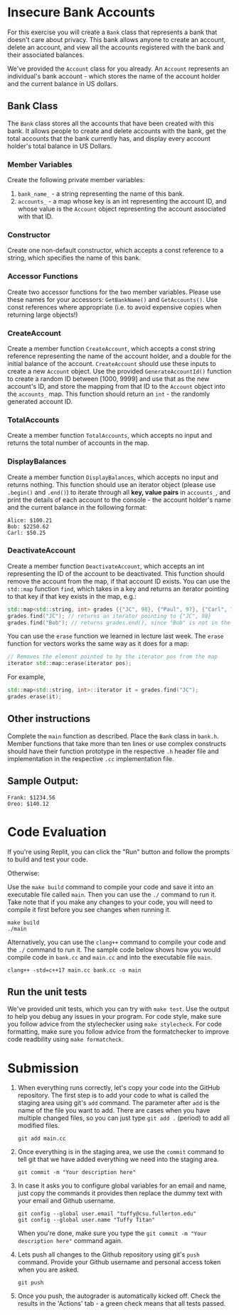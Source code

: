 # Insecure Bank Accounts
For this exercise you will create a `Bank` class that represents a bank that doesn't care about privacy. This bank allows anyone to create an account, delete an account, and view all the accounts registered with the bank and their associated balances.

We've provided the `Account` class for you already. An `Account` represents an individual's bank account - which stores the name of the account holder and the current balance in US dollars.

## Bank Class
The `Bank` class stores all the accounts that have been created with this bank. It allows people to create and delete accounts with the bank, get the total accounts that the bank currently has, and display every account holder's total balance in US Dollars.

### Member Variables
Create the following private member variables:
1. `bank_name_` - a string representing the name of this bank.
2. `accounts_` - a map whose key is an int representing the account ID, and whose value is the `Account` object representing the account associated with that ID.

### Constructor
Create one non-default constructor, which accepts a const reference to a string, which specifies the name of this bank. 

### Accessor Functions
Create two accessor functions for the two member variables. Please use these names for your accessors: `GetBankName()` and `GetAccounts()`. Use const references where appropriate (i.e. to avoid expensive copies when returning large objects!)

### CreateAccount
Create a member function `CreateAccount`, which accepts a const string reference representing the name of the account holder, and a double for the initial balance of the account. `CreateAccount` should use these inputs to create a new `Account` object. Use the provided `GenerateAccountId()` function to create a random ID between [1000, 9999] and use that as the new account's ID, and store the mapping from that ID to the `Account` object into the `accounts_` map. This function should return an `int` - the randomly generated account ID.

### TotalAccounts
Create a member function `TotalAccounts`, which accepts no input and returns the total number of accounts in the map.

### DisplayBalances
Create a member function `DisplayBalances`, which accepts no input and returns nothing. This function should use an iterator object (please use `.begin()` and `.end()`) to iterate through all **key, value pairs** in `accounts_`, and print the details of each account to the console - the account holder's name and the current balance in the following format:
```
Alice: $100.21
Bob: $2250.62
Carl: $50.25
```

### DeactivateAccount
Create a member function `DeactivateAccount`, which accepts an int representing the ID of the account to be deactivated. This function should remove the account from the map, if that account ID exists. You can use the `std::map` function `find`, which takes in a key and returns an iterator pointing to that key if that key exists in the map, e.g.:
```cpp
std::map<std::string, int> grades {{"JC", 98}, {"Paul", 97}, {"Carl", 78}};
grades.find("JC"); // returns an iterator pointing to {"JC", 98}
grades.find("Bob"); // returns grades.end(), since "Bob" is not in the map.
```
You can use the `erase` function we learned in lecture last week. The `erase` function for vectors works the same way as it does for a map:
```cpp
// Removes the element pointed to by the iterator pos from the map
iterator std::map::erase(iterator pos);
```
For example,
```cpp
std::map<std::string, int>::iterator it = grades.find("JC");
grades.erase(it);
```

## Other instructions
Complete the `main` function as described. Place the `Bank` class in `bank.h`. Member functions that take more than ten lines or use complex constructs should have their function prototype in the respective `.h` header file and implementation in the respective `.cc` implementation file.

## Sample Output:
```
Frank: $1234.56
Oreo: $140.12
```

# Code Evaluation

If you're using Replit, you can click the "Run" button and follow the prompts to build and test your code.

Otherwise:

Use the `make build` command to compile your code and save it into an executable file called `main`.
Then you can use the `./` command to run it. Take note that if you make any changes to your code, you will need to compile it first before you see changes when running it.

```
make build
./main
```

Alternatively, you can use the `clang++` command to compile your code and the `./` command to run it. 
The sample code below shows how you would compile code in `bank.cc` and `main.cc` and into the executable file `main`. 

```
clang++ -std=c++17 main.cc bank.cc -o main
```


## Run the unit tests

We've provided unit tests, which you can try with ``make test``. Use the output to help you debug any issues in your program.
For code style, make sure you follow advice from the stylechecker using ``make stylecheck``.
For code formatting, make sure you follow advice from the formatchecker to improve code readbility using ``make formatcheck``.

# Submission
1. When everything runs correctly,  let's copy your code into the GitHub repository. The first step is to add your code to what is called the staging area using git's `add` command. The parameter after `add` is the name of the file you want to add. There are cases when you have multiple changed files, so you can just type `git add .` (period) to add all modified files.

    ```
    git add main.cc
    ```
1. Once everything is in the staging area, we use the `commit` command to tell git that we have added everything we need into the staging area.

    ```
    git commit -m "Your description here"
    ```
1. In case it asks you  to configure global variables for an email and name, just copy the commands it provides then replace the dummy text with your email and Github username.

    ```
    git config --global user.email "tuffy@csu.fullerton.edu"
    git config --global user.name "Tuffy Titan"
    ```
    When you're done, make sure you type the `git commit -m "Your description here"` command again.    
1. Lets push all changes to the Github repository using git's `push` command. Provide your Github username and personal access token when you are asked.

    ```
    git push
    ```
1. Once you push, the autograder is automatically kicked off. Check the results in the 'Actions' tab - a green check means that all tests passed.
